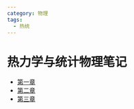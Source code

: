 ```yaml
---
category: 物理
tags:
  - 热统
---
```


# 热力学与统计物理笔记

- [第一章](charpter1.md)
- [第二章](charpter2.md)
- [第三章](charpter3.md)
